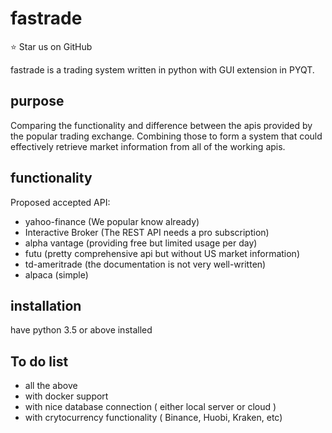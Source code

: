 fastrade
======================

:star: Star us on GitHub 

fastrade is a trading system written in python with GUI extension in PYQT. 


## purpose 
Comparing the functionality and difference between the apis provided by the popular trading exchange.
Combining those to form a system that could effectively retrieve market information from all of the working apis. 

## functionality 
Proposed accepted API:

* yahoo-finance          (We popular know already) 
* Interactive Broker     (The REST API needs a pro subscription)
* alpha vantage          (providing free but limited usage per day)
* futu                   (pretty comprehensive api but without US market information)
* td-ameritrade          (the documentation is not very well-written)
* alpaca                 (simple)



## installation
have python 3.5 or above installed

## To do list
* all the above
* with docker support 
* with nice database connection ( either local server or cloud )
* with crytocurrency functionality ( Binance, Huobi, Kraken, etc)

